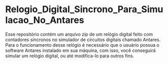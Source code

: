 # Relogio_Digital_Sincrono_Para_Simulacao_No_Antares
Esse repositório contém um arquivo zip de um relógio digital feito com contadores síncronos no simulador de circuitos digitais chamado Antares. Para o funcionamento desse relógio é necessário que o usuário possua o software Antares instalado em sua máquina, com isso, você conseguirá simular um relógio digital, ou até modifica-lo para outros fins.
